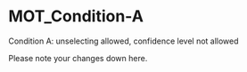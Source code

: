 # MOT_Condition-A

Condition A: unselecting allowed, confidence level not allowed 

Please note your changes down here.
